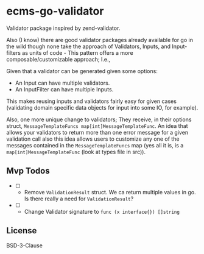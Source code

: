# ecms-go-validator
Validator package inspired by zend-validator.

Also (I know) there are good validator packages already available
for go in the wild though none take the approach of Validators, Inputs, and Input-filters as units of code - This pattern offers a more composable/customizable approach;  I.e.,

Given that a validator can be generated given some options:
- An Input can have multiple validators.
- An InputFilter can have multiple Inputs.

This makes reusing inputs and validators fairly easy for given cases (validating domain specific data objects for input into some IO, for example).

Also, one more unique change to validators;  They receive, in their options struct, `MessageTemplateFuncs map[int]MessageTemplateFunc`.  An idea that allows your validators to return more than one error message for a given validation call also this idea
allows users to customize any one of the messages contained in the `MessageTemplateFuncs` map (yes all it is, is a `map[int]MessageTemplateFunc` (look at types file in src)).

## Mvp Todos
- [ ] - Remove `ValidationResult` struct.  We ca return multiple values in go.  Is there really a need for `ValidationResult`?
- [ ] - Change Validator signature to `func (x interface{}) []string`

## License
BSD-3-Clause
